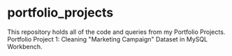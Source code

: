 # portfolio_projects
This repository holds all of the code and queries from my Portfolio Projects.
Portfolio Project 1: Cleaning "Marketing Campaign" Dataset in MySQL Workbench.
